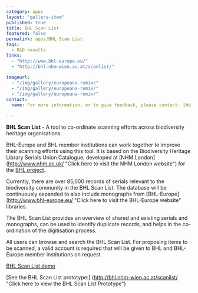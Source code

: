 ```yaml
---
category: apps
layout: "gallery-item"
published: true
title: BHL Scan List
featured: false
permalink: apps/BHL Scan List
tags: 
  - R&D results
links: 
  - "http://www.bhl-europe.eu/"
  - "http://bhl.nhm-wien.ac.at/scanlist/"
 
imageurl: 
  - "/img/gallery/europeana-remix/"
  - "/img/gallery/europeana-remix/"
  - "/img/gallery/europeana-remix/"
contact: 
  name: For more information, or to give feedback, please contact: [Wolfgang Koller] (mailto:wolfgang.koller@nhm-wien.ac.at?subject=ThoughtLab%20BHL%20Scan%20List%20Feedback)

---
```

**BHL Scan List** - A tool to co-ordinate scanning efforts across biodiversity heritage organisations.

BHL-Europe and BHL member institutions can work together to improve their scanning efforts using this tool. It is based on the Biodiversity Heritage Library Serials Union Catalogue, developed at [NHM London] (http://www.nhm.ac.uk/ "Click here to visit the NHM London website") for the [BHL project](http://www.biodiversitylibrary.org/ "Click here to visit the BHL project website").

Currently, there are over 85,000 records of serials relevant to the biodiversity community in the BHL Scan List. The database will be continuously expanded to also include monographs from [BHL-Europe](http://www.bhl-europe.eu/ "Click here to visit the BHL-Europe website" libraries.

The BHL Scan List provides an overview of shared and existing serials and monographs, can be used to identify duplicate records, and helps in the co-ordination of the digitisation process.

All users can browse and search the BHL Scan List. For proposing items to be scanned, a valid account is required that will be given to BHL and BHL-Europe member institutions on request.

[BHL Scan List demo](http://gso.gbv.de/DB=1.83/ "Click here to visit the BHL Scan List website")

[See the BHL Scan List prototype:] (http://bhl.nhm-wien.ac.at/scanlist/ "Click here to view the BHL Scan List Prototype")


	
